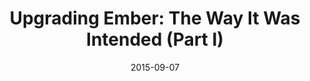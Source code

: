 ---
layout: post
url: http://jhawk.co/upgrading-ember-i
title: "Upgrading Ember: The Way It Was Intended (Part I)"
date: 2015-09-07
start_version: "1.8"
---